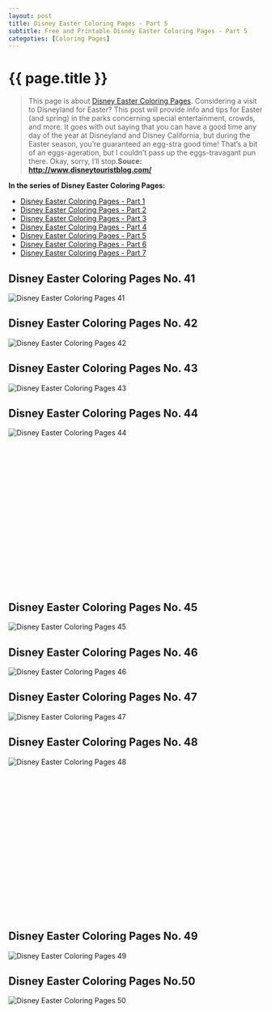 ```yaml
---
layout: post
title: Disney Easter Coloring Pages - Part 5
subtitle: Free and Printable Disney Easter Coloring Pages - Part 5
categoties: [Coloring Pages]
---
```

{{ page.title }}
================
> This page is about [Disney Easter Coloring Pages](https://hoanghabelle.github.io/). Considering a visit to Disneyland for Easter? This post will provide info and tips for Easter (and spring) in the parks concerning special entertainment, crowds, and more. It goes with out saying that you can have a good time any day of the year at Disneyland and Disney California, but during the Easter season, you’re guaranteed an egg-stra good time! That’s a bit of an eggs-ageration, but I couldn’t pass up the eggs-travagant pun there. Okay, sorry, I’ll stop.__Souce: http://www.disneytouristblog.com/__

**In the series of Disney Easter Coloring Pages:**

* [Disney Easter Coloring Pages - Part 1](https://hoanghabelle.github.io/2017/11/17/Disney-Easter-Coloring-Pages-part-1.html)
* [Disney Easter Coloring Pages - Part 2](https://hoanghabelle.github.io/2017/11/17/Disney-Easter-Coloring-Pages-part-2.html)
* [Disney Easter Coloring Pages - Part 3](https://hoanghabelle.github.io/2017/11/17/Disney-Easter-Coloring-Pages-part-3.html)
* [Disney Easter Coloring Pages - Part 4](https://hoanghabelle.github.io/2017/11/17/Disney-Easter-Coloring-Pages-part-4.html)
* [Disney Easter Coloring Pages - Part 5](https://hoanghabelle.github.io/2017/11/17/Disney-Easter-Coloring-Pages-part-5.html)
* [Disney Easter Coloring Pages - Part 6](https://hoanghabelle.github.io/2017/11/17/Disney-Easter-Coloring-Pages-part-6.html)
* [Disney Easter Coloring Pages - Part 7](https://hoanghabelle.github.io/2017/11/17/Disney-Easter-Coloring-Pages-part-7.html)
## Disney Easter Coloring Pages No. 41
![Disney Easter Coloring Pages 41](https://hoanghabelle.github.io/img2/Disney-Easter-Coloring-Pages%20(41).jpg "Disney Easter Coloring Pages 41")

## Disney Easter Coloring Pages No. 42
![Disney Easter Coloring Pages 42](https://hoanghabelle.github.io/img2/Disney-Easter-Coloring-Pages%20(42).jpg "Disney Easter Coloring Pages 42")

## Disney Easter Coloring Pages No. 43
![Disney Easter Coloring Pages 43](https://hoanghabelle.github.io/img2/Disney-Easter-Coloring-Pages%20(43).jpg "Disney Easter Coloring Pages 43")

## Disney Easter Coloring Pages No. 44
![Disney Easter Coloring Pages 44](https://hoanghabelle.github.io/img2/Disney-Easter-Coloring-Pages%20(44).jpg "Disney Easter Coloring Pages 44")

<script async src="//pagead2.googlesyndication.com/pagead/js/adsbygoogle.js"></script><!-- Texxtonly --><ins class="adsbygoogle" style="display:inline-block;width:336px;height:280px" data-ad-client="ca-pub-6753140515841889" data-ad-slot="3207852233"></ins><script>(adsbygoogle = window.adsbygoogle || []).push({}); </script>

## Disney Easter Coloring Pages No. 45
![Disney Easter Coloring Pages 45](https://hoanghabelle.github.io/img2/Disney-Easter-Coloring-Pages%20(45).jpg "Disney Easter Coloring Pages 45")

## Disney Easter Coloring Pages No. 46
![Disney Easter Coloring Pages 46](https://hoanghabelle.github.io/img2/Disney-Easter-Coloring-Pages%20(46).jpg "Disney Easter Coloring Pages 46")

## Disney Easter Coloring Pages No. 47
![Disney Easter Coloring Pages 47](https://hoanghabelle.github.io/img2/Disney-Easter-Coloring-Pages%20(47).jpg "Disney Easter Coloring Pages 47")

## Disney Easter Coloring Pages No. 48
![Disney Easter Coloring Pages 48](https://hoanghabelle.github.io/img2/Disney-Easter-Coloring-Pages%20(48).jpg "Disney Easter Coloring Pages 48")

<script async src="//pagead2.googlesyndication.com/pagead/js/adsbygoogle.js"></script><!-- Texxtonly --><ins class="adsbygoogle" style="display:inline-block;width:336px;height:280px" data-ad-client="ca-pub-6753140515841889" data-ad-slot="3207852233"></ins><script>(adsbygoogle = window.adsbygoogle || []).push({}); </script>

## Disney Easter Coloring Pages No. 49
![Disney Easter Coloring Pages 49](https://hoanghabelle.github.io/img2/Disney-Easter-Coloring-Pages%20(49).jpg "Disney Easter Coloring Pages 49")

## Disney Easter Coloring Pages No.50
![Disney Easter Coloring Pages 50](https://hoanghabelle.github.io/img2/Disney-Easter-Coloring-Pages%20(50).jpg "Disney Easter Coloring Pages 50")

